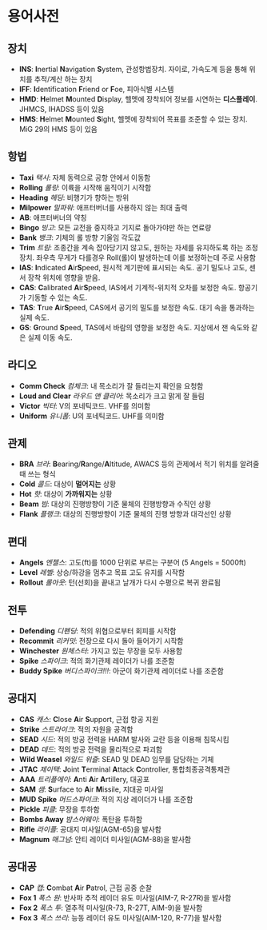 # 용어사전
## 장치
* **INS**: **I**nertial **N**avigation **S**ystem, 관성항법장치. 자이로, 가속도계 등을 통해 위치를 추적/계산 하는 장치
* **IFF**: **I**dentification **F**riend or **F**oe, 피아식별 시스템
* **HMD**: **H**elmet **M**ounted **D**isplay, 헬멧에 장착되어 정보를 시연하는 **디스플레이**. JHMCS, IHADSS 등이 있음
* **HMS**: **H**elmet **M**ounted **S**ight, 헬멧에 장착되어 목표를 조준할 수 있는 장치. MiG 29의 HMS 등이 있음

## 항법
* **Taxi** *택시*: 자체 동력으로 공항 안에서 이동함
* **Rolling** *롤링*: 이륙을 시작해 움직이기 시작함
* **Heading** *헤딩*: 비행기가 향하는 방위
* **Milpower** *밀파워*: 애프터버너를 사용하지 않는 최대 출력
* **AB**: 애프터버너의 약칭
* **Bingo** *빙고*: 모든 교전을 중지하고 기지로 돌아가야만 하는 연료량
* **Bank** *뱅크*: 기체의 롤 방향 기울임 각도값
* **Trim** *트림*: 조종간을 계속 잡아당기지 않고도, 원하는 자세를 유지하도록 하는 조정 장치. 좌우측 무게가 다를경우 Roll(롤)이 발생하는데 이를 보정하는데 주로 사용함
* **IAS**: **I**ndicated **A**ir**S**peed, 원시적 계기판에 표시되는 속도. 공기 밀도나 고도, 센서 장착 위치에 영향을 받음.
* **CAS**: **C**alibrated **A**ir**S**peed, IAS에서 기계적-위치적 오차를 보정한 속도. 항공기가 기동할 수 있는 속도.
* **TAS**: **T**rue **A**ir**S**peed, CAS에서 공기의 밀도를 보정한 속도. 대기 속을 통과하는 실제 속도.
* **GS**: **G**round **S**peed, TAS에서 바람의 영향을 보정한 속도. 지상에서 잰 속도와 같은 실제 이동 속도.

## 라디오
* **Comm Check** *컴체크*: 내 목소리가 잘 들리는지 확인을 요청함
* **Loud and Clear** *라우드 앤 클리어*: 목소리가 크고 맑게 잘 들림
* **Victor** *빅터*: V의 포네틱코드. VHF를 의미함
* **Uniform** *유니폼*: U의 포네틱코드. UHF를 의미함

## 관제
* **BRA** *브라*: **B**earing/**R**ange/**A**ltitude, AWACS 등의 관제에서 적기 위치를 알려줄 때 쓰는 형식
* **Cold** *콜드*: 대상이 **멀어지는** 상황
* **Hot** *핫*: 대상이 **가까워지는** 상황
* **Beam** *빔*: 대상의 진행방향이 기준 물체의 진행방향과 수직인 상황
* **Flank** *플랭크*: 대상의 진행방향이 기준 물체의 진행 방향과 대각선인 상황

## 편대
* **Angels** *엔젤스*: 고도(ft)를 1000 단위로 부르는 구분어 (5 Angels = 5000ft)
* **Level** *레벨*: 상승/하강을 멈추고 목표 고도 유지를 시작함
* **Rollout** *롤아웃*: 턴(선회)을 끝내고 날개가 다시 수평으로 복귀 완료됨

## 전투
* **Defending** *디펜딩*: 적의 위협으로부터 회피를 시작함
* **Recommit** *리커밋*: 전장으로 다시 돌아 들어가기 시작함
* **Winchester** *원체스터*: 가지고 있는 무장을 모두 사용함
* **Spike** *스파이크*: 적의 화기관제 레이더가 나를 조준함
* **Buddy Spike** *버디스파이크!!!*: 아군이 화기관제 레이더로 나를 조준함

## 공대지
* **CAS** *캐스*: **C**lose **A**ir **S**upport, 근접 항공 지원
* **Strike** *스트라이크*: 적의 자원을 공격함
* **SEAD** *시드*: 적의 방공 전력을 HARM 발사와 교란 등을 이용해 침묵시킴
* **DEAD** *데드*: 적의 방공 전력을 물리적으로 파괴함
* **Wild Weasel** *와일드 위즐*: SEAD 및 DEAD 임무를 담당하는 기체
* **JTAC** *제이택*: **J**oint **T**erminal **A**ttack **C**ontroller, 통합최종공격통제관
* **AAA** *트리플에이*: **A**nti **A**ir **A**rtillery, 대공포
* **SAM** *샘*: **S**urface to **A**ir **M**issile, 지대공 미사일
* **MUD Spike** *머드스파이크*: 적의 지상 레이더가 나를 조준함
* **Pickle** *피클*: 무장을 투하함
* **Bombs Away** *밤스어웨이*: 폭탄을 투하함
* **Rifle** *라이플*: 공대지 미사일(AGM-65)을 발사함
* **Magnum** *매그넘*: 안티 레이더 미사일(AGM-88)을 발사함

## 공대공
* **CAP** *캡*: **C**ombat **A**ir **P**atrol, 근접 공중 순찰
* **Fox 1** *폭스 원*: 반사파 추적 레이더 유도 미사일(AIM-7, R-27R)을 발사함
* **Fox 2** *폭스 투*: 열추적 미사일(R-73, R-27T, AIM-9)을 발사함
* **Fox 3** *폭스 쓰리*: 능동 레이더 유도 미사일(AIM-120, R-77)을 발사함
